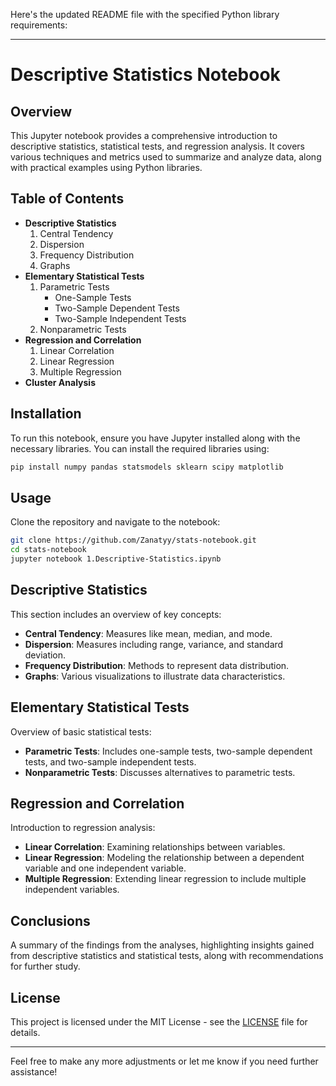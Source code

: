Here's the updated README file with the specified Python library requirements:

---

# Descriptive Statistics Notebook

## Overview
This Jupyter notebook provides a comprehensive introduction to descriptive statistics, statistical tests, and regression analysis. It covers various techniques and metrics used to summarize and analyze data, along with practical examples using Python libraries.

## Table of Contents
- **Descriptive Statistics**
  1. Central Tendency
  2. Dispersion
  3. Frequency Distribution
  4. Graphs
- **Elementary Statistical Tests**
  1. Parametric Tests
     - One-Sample Tests
     - Two-Sample Dependent Tests
     - Two-Sample Independent Tests
  2. Nonparametric Tests
- **Regression and Correlation**
  1. Linear Correlation
  2. Linear Regression
  3. Multiple Regression
- **Cluster Analysis**
## Installation
To run this notebook, ensure you have Jupyter installed along with the necessary libraries. You can install the required libraries using:

```bash
pip install numpy pandas statsmodels sklearn scipy matplotlib
```

## Usage
Clone the repository and navigate to the notebook:

```bash
git clone https://github.com/Zanatyy/stats-notebook.git
cd stats-notebook
jupyter notebook 1.Descriptive-Statistics.ipynb
```

## Descriptive Statistics
This section includes an overview of key concepts:
- **Central Tendency**: Measures like mean, median, and mode.
- **Dispersion**: Measures including range, variance, and standard deviation.
- **Frequency Distribution**: Methods to represent data distribution.
- **Graphs**: Various visualizations to illustrate data characteristics.

## Elementary Statistical Tests
Overview of basic statistical tests:
- **Parametric Tests**: Includes one-sample tests, two-sample dependent tests, and two-sample independent tests.
- **Nonparametric Tests**: Discusses alternatives to parametric tests.

## Regression and Correlation
Introduction to regression analysis:
- **Linear Correlation**: Examining relationships between variables.
- **Linear Regression**: Modeling the relationship between a dependent variable and one independent variable.
- **Multiple Regression**: Extending linear regression to include multiple independent variables.

## Conclusions
A summary of the findings from the analyses, highlighting insights gained from descriptive statistics and statistical tests, along with recommendations for further study.

## License
This project is licensed under the MIT License - see the [LICENSE](LICENSE) file for details.

---

Feel free to make any more adjustments or let me know if you need further assistance!
